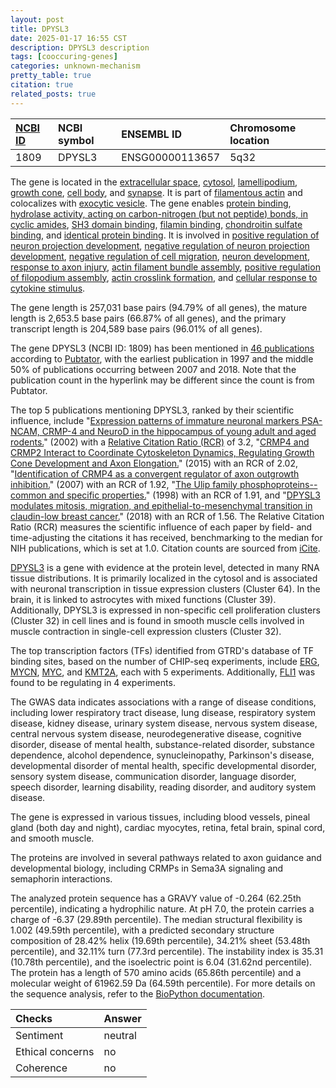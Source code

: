 ```yaml
---
layout: post
title: DPYSL3
date: 2025-01-17 16:55 CST
description: DPYSL3 description
tags: [cooccuring-genes]
categories: unknown-mechanism
pretty_table: true
citation: true
related_posts: true
---
```




| [NCBI ID](https://www.ncbi.nlm.nih.gov/gene/1809) | NCBI symbol | ENSEMBL ID | Chromosome location |
| :-------- | :------- | :-------- | :------- |
| 1809  | DPYSL3 | ENSG00000113657 | 5q32  |



The gene is located in the [extracellular space](https://amigo.geneontology.org/amigo/term/GO:0005615), [cytosol](https://amigo.geneontology.org/amigo/term/GO:0005829), [lamellipodium](https://amigo.geneontology.org/amigo/term/GO:0030027), [growth cone](https://amigo.geneontology.org/amigo/term/GO:0030426), [cell body](https://amigo.geneontology.org/amigo/term/GO:0044297), and [synapse](https://amigo.geneontology.org/amigo/term/GO:0045202). It is part of [filamentous actin](https://amigo.geneontology.org/amigo/term/GO:0031941) and colocalizes with [exocytic vesicle](https://amigo.geneontology.org/amigo/term/GO:0070382). The gene enables [protein binding](https://amigo.geneontology.org/amigo/term/GO:0005515), [hydrolase activity, acting on carbon-nitrogen (but not peptide) bonds, in cyclic amides](https://amigo.geneontology.org/amigo/term/GO:0016812), [SH3 domain binding](https://amigo.geneontology.org/amigo/term/GO:0017124), [filamin binding](https://amigo.geneontology.org/amigo/term/GO:0031005), [chondroitin sulfate binding](https://amigo.geneontology.org/amigo/term/GO:0035374), and [identical protein binding](https://amigo.geneontology.org/amigo/term/GO:0042802). It is involved in [positive regulation of neuron projection development](https://amigo.geneontology.org/amigo/term/GO:0010976), [negative regulation of neuron projection development](https://amigo.geneontology.org/amigo/term/GO:0010977), [negative regulation of cell migration](https://amigo.geneontology.org/amigo/term/GO:0030336), [neuron development](https://amigo.geneontology.org/amigo/term/GO:0048666), [response to axon injury](https://amigo.geneontology.org/amigo/term/GO:0048678), [actin filament bundle assembly](https://amigo.geneontology.org/amigo/term/GO:0051017), [positive regulation of filopodium assembly](https://amigo.geneontology.org/amigo/term/GO:0051491), [actin crosslink formation](https://amigo.geneontology.org/amigo/term/GO:0051764), and [cellular response to cytokine stimulus](https://amigo.geneontology.org/amigo/term/GO:0071345).


The gene length is 257,031 base pairs (94.79% of all genes), the mature length is 2,653.5 base pairs (66.87% of all genes), and the primary transcript length is 204,589 base pairs (96.01% of all genes).


The gene DPYSL3 (NCBI ID: 1809) has been mentioned in [46 publications](https://pubmed.ncbi.nlm.nih.gov/?term=%22DPYSL3%22) according to [Pubtator](https://academic.oup.com/nar/article/47/W1/W587/5494727), with the earliest publication in 1997 and the middle 50% of publications occurring between 2007 and 2018. Note that the publication count in the hyperlink may be different since the count is from Pubtator.


The top 5 publications mentioning DPYSL3, ranked by their scientific influence, include "[Expression patterns of immature neuronal markers PSA-NCAM, CRMP-4 and NeuroD in the hippocampus of young adult and aged rodents.](https://pubmed.ncbi.nlm.nih.gov/12391592)" (2002) with a [Relative Citation Ratio (RCR)](https://journals.plos.org/plosbiology/article?id=10.1371/journal.pbio.1002541) of 3.2, "[CRMP4 and CRMP2 Interact to Coordinate Cytoskeleton Dynamics, Regulating Growth Cone Development and Axon Elongation.](https://pubmed.ncbi.nlm.nih.gov/26064693)" (2015) with an RCR of 2.02, "[Identification of CRMP4 as a convergent regulator of axon outgrowth inhibition.](https://pubmed.ncbi.nlm.nih.gov/17301178)" (2007) with an RCR of 1.92, "[The Ulip family phosphoproteins--common and specific properties.](https://pubmed.ncbi.nlm.nih.gov/9652388)" (1998) with an RCR of 1.91, and "[DPYSL3 modulates mitosis, migration, and epithelial-to-mesenchymal transition in claudin-low breast cancer.](https://pubmed.ncbi.nlm.nih.gov/30498031)" (2018) with an RCR of 1.56. The Relative Citation Ratio (RCR) measures the scientific influence of each paper by field- and time-adjusting the citations it has received, benchmarking to the median for NIH publications, which is set at 1.0. Citation counts are sourced from [iCite](https://icite.od.nih.gov).


[DPYSL3](https://www.proteinatlas.org/ENSG00000113657-DPYSL3) is a gene with evidence at the protein level, detected in many RNA tissue distributions. It is primarily localized in the cytosol and is associated with neuronal transcription in tissue expression clusters (Cluster 64). In the brain, it is linked to astrocytes with mixed functions (Cluster 39). Additionally, DPYSL3 is expressed in non-specific cell proliferation clusters (Cluster 32) in cell lines and is found in smooth muscle cells involved in muscle contraction in single-cell expression clusters (Cluster 32).


The top transcription factors (TFs) identified from GTRD's database of TF binding sites, based on the number of CHIP-seq experiments, include [ERG](https://www.ncbi.nlm.nih.gov/gene/2078), [MYCN](https://www.ncbi.nlm.nih.gov/gene/4613), [MYC](https://www.ncbi.nlm.nih.gov/gene/4609), and [KMT2A](https://www.ncbi.nlm.nih.gov/gene/4297), each with 5 experiments. Additionally, [FLI1](https://www.ncbi.nlm.nih.gov/gene/2313) was found to be regulating in 4 experiments.



The GWAS data indicates associations with a range of disease conditions, including lower respiratory tract disease, lung disease, respiratory system disease, kidney disease, urinary system disease, nervous system disease, central nervous system disease, neurodegenerative disease, cognitive disorder, disease of mental health, substance-related disorder, substance dependence, alcohol dependence, synucleinopathy, Parkinson's disease, developmental disorder of mental health, specific developmental disorder, sensory system disease, communication disorder, language disorder, speech disorder, learning disability, reading disorder, and auditory system disease.



The gene is expressed in various tissues, including blood vessels, pineal gland (both day and night), cardiac myocytes, retina, fetal brain, spinal cord, and smooth muscle.


The proteins are involved in several pathways related to axon guidance and developmental biology, including CRMPs in Sema3A signaling and semaphorin interactions.



The analyzed protein sequence has a GRAVY value of -0.264 (62.25th percentile), indicating a hydrophilic nature. At pH 7.0, the protein carries a charge of -6.37 (29.89th percentile). The median structural flexibility is 1.002 (49.59th percentile), with a predicted secondary structure composition of 28.42% helix (19.69th percentile), 34.21% sheet (53.48th percentile), and 32.11% turn (77.3rd percentile). The instability index is 35.31 (10.78th percentile), and the isoelectric point is 6.04 (31.62nd percentile). The protein has a length of 570 amino acids (65.86th percentile) and a molecular weight of 61962.59 Da (64.59th percentile). For more details on the sequence analysis, refer to the [BioPython documentation](https://biopython.org/docs/1.75/api/Bio.SeqUtils.ProtParam.html).





| Checks    | Answer |
| :-------- | :------- |
| Sentiment  | neutral   |
| Ethical concerns | no     |
| Coherence    | no    |